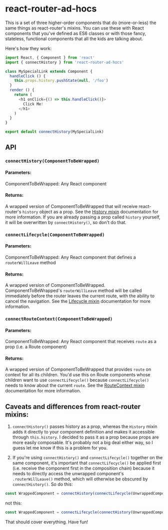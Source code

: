 # react-router-ad-hocs

This is a set of three higher-order components that do (more-or-less) the same things as react-router's mixins. You can use these with React components that you've defined as ES6 classes or with those fancy, stateless, functional components that all the kids are talking about.

Here's how they work:

```javascript
import React, { Component } from 'react'
import { connectHistory } from 'react-router-ad-hocs'

class MySpecialLink extends Component {
  handleClick () {
    this.props.history.pushState(null, '/foo')
  }
  render () {
    return (
      <h1 onClick={() => this.handleClick()}>
        Click Me!
      </h1>
    )
  }
}

export default connectHistory(MySpecialLink)
```
## API

### `connectHistory(ComponentToBeWrapped)`

#### Parameters:
ComponentToBeWrapped: Any React component
#### Returns:
A wrapped version of ComponentToBeWrapped that will receive react-router's `history` object as a prop. See the [History mixin](https://github.com/rackt/react-router/blob/master/docs/API.md#history-mixin) documentation for more information. If you are already passing a prop called `history` yourself, it will be overwritten by `connectHistory()`, so don't do that.

### `connectLifecycle(ComponentToBeWrapped)`

#### Parameters:
ComponentToBeWrapped: Any React component that defines a `routerWillLeave` method
#### Returns:
A wrapped version of ComponentToBeWrapped. ComponentToBeWrapped's `routerWillLeave` method will be called immediately before the router leaves the current route, with the ability to cancel the navigation. See the [Lifecycle mixin](https://github.com/rackt/react-router/blob/master/docs/API.md#lifecycle-mixin) documentation for more information.

### `connectRouteContext(ComponentToBeWrapped)`
#### Parameters:
ComponentToBeWrapped: Any React component that receives `route` as a prop (i.e. a Route component)

#### Returns:
A wrapped version of ComponentToBeWrapped that provides `route` on context for all its children. You'd use this on Route components whose children want to use `connectLifecycle()` because `connectLifecycle()` needs to know about the current `route`. See the [RouteContext mixin](https://github.com/rackt/react-router/blob/master/docs/API.md#routecontext-mixin) documentation for more information.

## Caveats and differences from react-router mixins:

1. `connectHistory()` passes history as a prop, whereas the `History` mixin adds it directly to your component definition and makes it accessible through `this.history`. I decided to pass it as a prop because props are more easily composable. It's probably not a big deal either way, so I guess let me know if this is a problem for you.

2. If you're using `connectHistory()` and `connectLifecycle()` together on the same component, it's important that `connectLifecycle()` be applied first (i.e. receive the component first in the composition chain) because it needs to directly access the unwrapped component's `.routerWillLeave()` method, which will otherwise be obscured by `connectHistory()`. So do this:

```javascript
const WrappedComponent = connectHistory(connectLifecycle(UnwrappedComponent))
```

not this:

```javascript
const WrappedComponent = connectLifecycle(connectHistory(UnwrappedComponent))
```

That should cover everything. Have fun!

